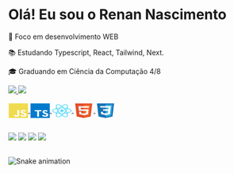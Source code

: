 # Olá! Eu sou o Renan Nascimento  

🔭 Foco em desenvolvimento WEB

📚 Estudando Typescript, React, Tailwind, Next.

🎓 Graduando em Ciência da Computação 4/8

<div>
  <a href= "https://beacons.ai/Renanqn">
  <img height="160em" src="https://github-readme-stats.vercel.app/api?username=Renanqn&show_icons=true&theme=jolly&include_all_commits=true&count_private=true"/>
  <img height="50%" src="https://github-readme-stats.vercel.app/api/top-langs/?username=Renanqn&layout=compact&langs_count=7&theme=jolly"/>
</div>
<div style="display: inline_block"><br>
  <img align="center" alt="Rafa-Js" height="30" width="40" src="https://raw.githubusercontent.com/devicons/devicon/master/icons/javascript/javascript-plain.svg">
  <img align="center" alt="Rafa-Ts" height="30" width="40" src="https://raw.githubusercontent.com/devicons/devicon/master/icons/typescript/typescript-plain.svg">
  <img align="center" alt="Rafa-React" height="30" width="40" src="https://raw.githubusercontent.com/devicons/devicon/master/icons/react/react-original.svg">
  <img align="center" alt="Rafa-HTML" height="30" width="40" src="https://raw.githubusercontent.com/devicons/devicon/master/icons/html5/html5-original.svg">
  <img align="center" alt="Rafa-CSS" height="30" width="40" src="https://raw.githubusercontent.com/devicons/devicon/master/icons/css3/css3-original.svg">
</div>
  
  ##
  
 
<div> 
  <a href="https://instagram.com/renan.qn" target="_blank"><img src="https://img.shields.io/badge/-Instagram-%23E4405F?style=for-the-badge&logo=instagram&logoColor=white" target="_blank"></a>
 <a href="https://discord.gg/RenanQuin#1222" target="_blank"><img src="https://img.shields.io/badge/Discord-7289DA?style=for-the-badge&logo=discord&logoColor=white" target="_blank"></a> 
  <a href = "mailto:renanqn1999@gmail.com"><img src="https://img.shields.io/badge/-Gmail-%23333?style=for-the-badge&logo=gmail&logoColor=red " target="_blank"></a>
  <a href="https://www.linkedin.com/in/renan-nascimento-a2542321a" target="_blank"><img src="https://img.shields.io/badge/-LinkedIn-%230077B5?style=for-the-badge&logo=linkedin&logoColor=white" target="_blank"></a>
  
  ##
 
  
  ![Snake animation](https://github.com/renanqn/renanqn/blob/output/github-contribution-grid-snake.svg)
